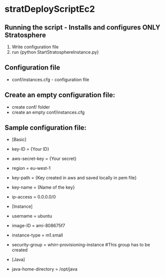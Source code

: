 stratDeployScriptEc2
==============

Running the script - Installs and configures ONLY Stratosphere 
-------------------
1. Write configuration file
2. run {python StartStratosphereInstance.py}


Configuration file
-------------------
- conf/instances.cfg - configuration file

Create an empty configuration file:
------------------------------------
* create conf/ folder
* create an empty conf/instances.cfg


Sample configuration file:
---------------------------
* [Basic]
* key-ID = {Your ID}
* aws-secret-key = {Your secret}
* region = eu-west-1
* key-path = {Key created in aws and saved locally in pem file}
* key-name = {Name of the key}
* ip-access = 0.0.0.0/0
    
* [Instance]
* username = ubuntu
* image-ID = ami-808675f7
* instance-type = m1.small
* security-group = whirr-provisioning-instance #This group has to be created

* [Java]
* java-home-directory = /opt/java
